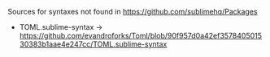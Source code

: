 Sources for syntaxes not found in https://github.com/sublimehq/Packages

- TOML.sublime-syntax -> https://github.com/evandroforks/Toml/blob/90f957d0a42ef357840501530383b1aae4e247cc/TOML.sublime-syntax